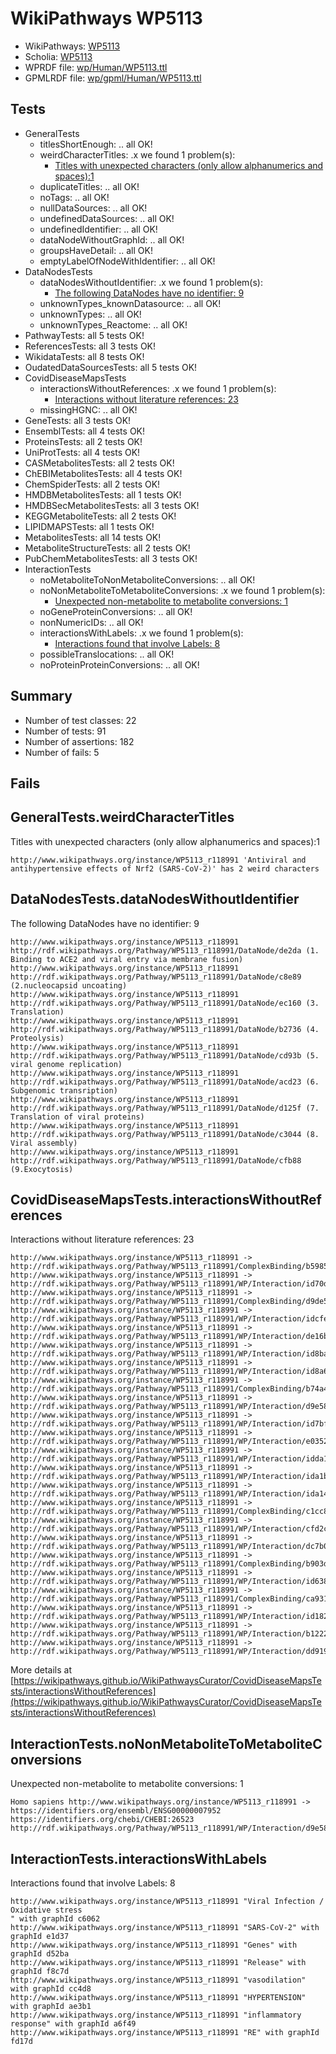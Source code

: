 # WikiPathways WP5113

* WikiPathways: [WP5113](https://identifiers.org/wikipathways:WP5113)
* Scholia: [WP5113](https://scholia.toolforge.org/wikipathways/WP5113)
* WPRDF file: [wp/Human/WP5113.ttl](../wp/Human/WP5113.ttl)
* GPMLRDF file: [wp/gpml/Human/WP5113.ttl](../wp/gpml/Human/WP5113.ttl)

## Tests
* GeneralTests
    * titlesShortEnough: .. all OK!
    * weirdCharacterTitles: .x we found 1 problem(s):
        * [Titles with unexpected characters (only allow alphanumerics and spaces):1](#fda87b3f)
    * duplicateTitles: .. all OK!
    * noTags: .. all OK!
    * nullDataSources: .. all OK!
    * undefinedDataSources: .. all OK!
    * undefinedIdentifier: .. all OK!
    * dataNodeWithoutGraphId: .. all OK!
    * groupsHaveDetail: .. all OK!
    * emptyLabelOfNodeWithIdentifier: .. all OK!
* DataNodesTests
    * dataNodesWithoutIdentifier: .x we found 1 problem(s):
        * [The following DataNodes have no identifier: 9](#d2d32fa8)
    * unknownTypes_knownDatasource: .. all OK!
    * unknownTypes: .. all OK!
    * unknownTypes_Reactome: .. all OK!
* PathwayTests: all 5 tests OK!
* ReferencesTests: all 3 tests OK!
* WikidataTests: all 8 tests OK!
* OudatedDataSourcesTests: all 5 tests OK!
* CovidDiseaseMapsTests
    * interactionsWithoutReferences: .x we found 1 problem(s):
        * [Interactions without literature references: 23](#9701cd03)
    * missingHGNC: .. all OK!
* GeneTests: all 3 tests OK!
* EnsemblTests: all 4 tests OK!
* ProteinsTests: all 2 tests OK!
* UniProtTests: all 4 tests OK!
* CASMetabolitesTests: all 2 tests OK!
* ChEBIMetabolitesTests: all 4 tests OK!
* ChemSpiderTests: all 2 tests OK!
* HMDBMetabolitesTests: all 1 tests OK!
* HMDBSecMetabolitesTests: all 3 tests OK!
* KEGGMetaboliteTests: all 2 tests OK!
* LIPIDMAPSTests: all 1 tests OK!
* MetabolitesTests: all 14 tests OK!
* MetaboliteStructureTests: all 2 tests OK!
* PubChemMetabolitesTests: all 3 tests OK!
* InteractionTests
    * noMetaboliteToNonMetaboliteConversions: .. all OK!
    * noNonMetaboliteToMetaboliteConversions: .x we found 1 problem(s):
        * [Unexpected non-metabolite to metabolite conversions: 1](#4b4cfabf)
    * noGeneProteinConversions: .. all OK!
    * nonNumericIDs: .. all OK!
    * interactionsWithLabels: .x we found 1 problem(s):
        * [Interactions found that involve Labels: 8](#630d267f)
    * possibleTranslocations: .. all OK!
    * noProteinProteinConversions: .. all OK!


## Summary

* Number of test classes: 22
* Number of tests: 91
* Number of assertions: 182
* Number of fails: 5

## Fails

<a name="fda87b3f" />

## GeneralTests.weirdCharacterTitles

Titles with unexpected characters (only allow alphanumerics and spaces):1
```
http://www.wikipathways.org/instance/WP5113_r118991 'Antiviral and antihypertensive effects of Nrf2 (SARS-CoV-2)' has 2 weird characters
```

<a name="d2d32fa8" />

## DataNodesTests.dataNodesWithoutIdentifier

The following DataNodes have no identifier: 9
```
http://www.wikipathways.org/instance/WP5113_r118991 http://rdf.wikipathways.org/Pathway/WP5113_r118991/DataNode/de2da (1. Binding to ACE2 and viral entry via membrane fusion)
http://www.wikipathways.org/instance/WP5113_r118991 http://rdf.wikipathways.org/Pathway/WP5113_r118991/DataNode/c8e89 (2.nucleocapsid uncoating)
http://www.wikipathways.org/instance/WP5113_r118991 http://rdf.wikipathways.org/Pathway/WP5113_r118991/DataNode/ec160 (3. Translation)
http://www.wikipathways.org/instance/WP5113_r118991 http://rdf.wikipathways.org/Pathway/WP5113_r118991/DataNode/b2736 (4. Proteolysis)
http://www.wikipathways.org/instance/WP5113_r118991 http://rdf.wikipathways.org/Pathway/WP5113_r118991/DataNode/cd93b (5. viral genome replication)
http://www.wikipathways.org/instance/WP5113_r118991 http://rdf.wikipathways.org/Pathway/WP5113_r118991/DataNode/acd23 (6. Subgenomic transription)
http://www.wikipathways.org/instance/WP5113_r118991 http://rdf.wikipathways.org/Pathway/WP5113_r118991/DataNode/d125f (7. Translation of viral proteins)
http://www.wikipathways.org/instance/WP5113_r118991 http://rdf.wikipathways.org/Pathway/WP5113_r118991/DataNode/c3044 (8. Viral assembly)
http://www.wikipathways.org/instance/WP5113_r118991 http://rdf.wikipathways.org/Pathway/WP5113_r118991/DataNode/cfb88 (9.Exocytosis)
```

<a name="9701cd03" />

## CovidDiseaseMapsTests.interactionsWithoutReferences

Interactions without literature references: 23
```
http://www.wikipathways.org/instance/WP5113_r118991 -> http://rdf.wikipathways.org/Pathway/WP5113_r118991/ComplexBinding/b5985
http://www.wikipathways.org/instance/WP5113_r118991 -> http://rdf.wikipathways.org/Pathway/WP5113_r118991/WP/Interaction/id70d5dc20
http://www.wikipathways.org/instance/WP5113_r118991 -> http://rdf.wikipathways.org/Pathway/WP5113_r118991/ComplexBinding/d9de5
http://www.wikipathways.org/instance/WP5113_r118991 -> http://rdf.wikipathways.org/Pathway/WP5113_r118991/WP/Interaction/idcfee305f
http://www.wikipathways.org/instance/WP5113_r118991 -> http://rdf.wikipathways.org/Pathway/WP5113_r118991/WP/Interaction/de16b
http://www.wikipathways.org/instance/WP5113_r118991 -> http://rdf.wikipathways.org/Pathway/WP5113_r118991/WP/Interaction/id8ba42822
http://www.wikipathways.org/instance/WP5113_r118991 -> http://rdf.wikipathways.org/Pathway/WP5113_r118991/WP/Interaction/id8a67d082
http://www.wikipathways.org/instance/WP5113_r118991 -> http://rdf.wikipathways.org/Pathway/WP5113_r118991/ComplexBinding/b74a4
http://www.wikipathways.org/instance/WP5113_r118991 -> http://rdf.wikipathways.org/Pathway/WP5113_r118991/WP/Interaction/d9e58
http://www.wikipathways.org/instance/WP5113_r118991 -> http://rdf.wikipathways.org/Pathway/WP5113_r118991/WP/Interaction/id7bf0a621
http://www.wikipathways.org/instance/WP5113_r118991 -> http://rdf.wikipathways.org/Pathway/WP5113_r118991/WP/Interaction/e0352
http://www.wikipathways.org/instance/WP5113_r118991 -> http://rdf.wikipathways.org/Pathway/WP5113_r118991/WP/Interaction/idda1273e9
http://www.wikipathways.org/instance/WP5113_r118991 -> http://rdf.wikipathways.org/Pathway/WP5113_r118991/WP/Interaction/ida1b6bbe2
http://www.wikipathways.org/instance/WP5113_r118991 -> http://rdf.wikipathways.org/Pathway/WP5113_r118991/WP/Interaction/ida14d07fc
http://www.wikipathways.org/instance/WP5113_r118991 -> http://rdf.wikipathways.org/Pathway/WP5113_r118991/ComplexBinding/c1cc8
http://www.wikipathways.org/instance/WP5113_r118991 -> http://rdf.wikipathways.org/Pathway/WP5113_r118991/WP/Interaction/cfd2c
http://www.wikipathways.org/instance/WP5113_r118991 -> http://rdf.wikipathways.org/Pathway/WP5113_r118991/WP/Interaction/dc7b0
http://www.wikipathways.org/instance/WP5113_r118991 -> http://rdf.wikipathways.org/Pathway/WP5113_r118991/ComplexBinding/b903d
http://www.wikipathways.org/instance/WP5113_r118991 -> http://rdf.wikipathways.org/Pathway/WP5113_r118991/WP/Interaction/id63837411
http://www.wikipathways.org/instance/WP5113_r118991 -> http://rdf.wikipathways.org/Pathway/WP5113_r118991/ComplexBinding/ca931
http://www.wikipathways.org/instance/WP5113_r118991 -> http://rdf.wikipathways.org/Pathway/WP5113_r118991/WP/Interaction/id182debc7
http://www.wikipathways.org/instance/WP5113_r118991 -> http://rdf.wikipathways.org/Pathway/WP5113_r118991/WP/Interaction/b1222
http://www.wikipathways.org/instance/WP5113_r118991 -> http://rdf.wikipathways.org/Pathway/WP5113_r118991/WP/Interaction/dd919
```

More details at [https://wikipathways.github.io/WikiPathwaysCurator/CovidDiseaseMapsTests/interactionsWithoutReferences](https://wikipathways.github.io/WikiPathwaysCurator/CovidDiseaseMapsTests/interactionsWithoutReferences)

<a name="4b4cfabf" />

## InteractionTests.noNonMetaboliteToMetaboliteConversions

Unexpected non-metabolite to metabolite conversions: 1
```
Homo sapiens http://www.wikipathways.org/instance/WP5113_r118991 -> https://identifiers.org/ensembl/ENSG00000007952 https://identifiers.org/chebi/CHEBI:26523 http://rdf.wikipathways.org/Pathway/WP5113_r118991/WP/Interaction/d9e58
```

<a name="630d267f" />

## InteractionTests.interactionsWithLabels

Interactions found that involve Labels: 8
```
http://www.wikipathways.org/instance/WP5113_r118991 "Viral Infection /
Oxidative stress
" with graphId c6062
http://www.wikipathways.org/instance/WP5113_r118991 "SARS-CoV-2" with graphId e1d37
http://www.wikipathways.org/instance/WP5113_r118991 "Genes" with graphId d52ba
http://www.wikipathways.org/instance/WP5113_r118991 "Release" with graphId f8c7d
http://www.wikipathways.org/instance/WP5113_r118991 "vasodilation" with graphId cc4d8
http://www.wikipathways.org/instance/WP5113_r118991 "HYPERTENSION" with graphId ae3b1
http://www.wikipathways.org/instance/WP5113_r118991 "inflammatory response" with graphId a6f49
http://www.wikipathways.org/instance/WP5113_r118991 "RE" with graphId fd17d
```


